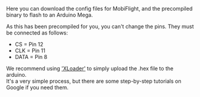 Here you can download the config files for MobiFlight, and the precompiled binary to flash to an Arduino Mega.    

As this has been precompiled for you, you can't change the pins. They must be connected as follows:
* CS = Pin 12
* CLK = Pin 11
* DATA = Pin 8

We recommend using ['XLoader'](https://github.com/binaryupdates/xLoader) to simply upload the .hex file to the arduino.    
It's a very simple process, but there are some step-by-step tutorials on Google if you need them.    
